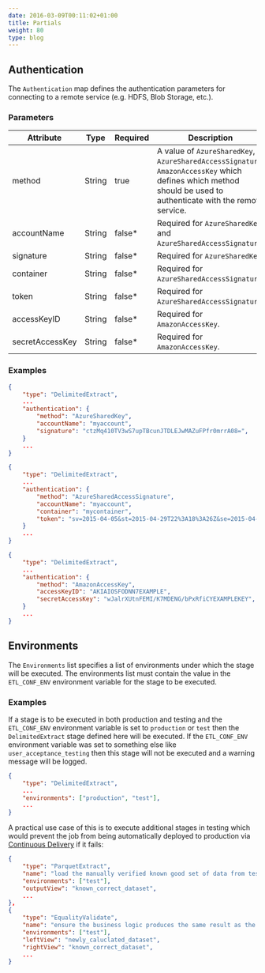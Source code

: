 ```yaml
---
date: 2016-03-09T00:11:02+01:00
title: Partials
weight: 80
type: blog
---
```


## Authentication

The `Authentication` map defines the authentication parameters for connecting to a remote service (e.g. HDFS, Blob Storage, etc.).

### Parameters

| Attribute | Type | Required | Description |
|-----------|------|----------|-------------|
|method|String|true|A value of `AzureSharedKey`, `AzureSharedAccessSignature`, `AmazonAccessKey` which defines which method should be used to authenticate with the remote service.|
|accountName|String|false*|Required for `AzureSharedKey` and `AzureSharedAccessSignature`.|
|signature|String|false*|Required for `AzureSharedKey`.|
|container|String|false*|Required for `AzureSharedAccessSignature`.|
|token|String|false*|Required for `AzureSharedAccessSignature`.|
|accessKeyID|String|false*|Required for `AmazonAccessKey`.|
|secretAccessKey|String|false*|Required for `AmazonAccessKey`.|

### Examples

```json
{
    "type": "DelimitedExtract",
    ...
    "authentication": {
        "method": "AzureSharedKey",
        "accountName": "myaccount",
        "signature": "ctzMq410TV3wS7upTBcunJTDLEJwMAZuFPfr0mrrA08=",
    }
    ...
}
```

```json
{
    "type": "DelimitedExtract",
    ...
    "authentication": {
        "method": "AzureSharedAccessSignature",
        "accountName": "myaccount",
        "container": "mycontainer",
        "token": "sv=2015-04-05&st=2015-04-29T22%3A18%3A26Z&se=2015-04-30T02%3A23%3A26Z&sr=b&sp=rw&sip=168.1.5.60-168.1.5.70&spr=https&sig=Z%2FRHIX5Xcg0Mq2rqI3OlWTjEg2tYkboXr1P9ZUXDtkk%3D",
    }
    ...
}
```

```json
{
    "type": "DelimitedExtract",
    ...
    "authentication": {
        "method": "AmazonAccessKey",
        "accessKeyID": "AKIAIOSFODNN7EXAMPLE",
        "secretAccessKey": "wJalrXUtnFEMI/K7MDENG/bPxRfiCYEXAMPLEKEY",
    }
    ...
}
```

## Environments

The `Environments` list specifies a list of environments under which the stage will be executed. The environments list must contain the value in the `ETL_CONF_ENV` environment variable for the stage to be executed.

### Examples

If a stage is to be executed in both production and testing and the `ETL_CONF_ENV` environment variable is set to `production` or `test` then the `DelimitedExtract` stage defined here will be executed. If the `ETL_CONF_ENV` environment variable was set to something else like `user_acceptance_testing` then this stage will not be executed and a warning message will be logged.

```json
{
    "type": "DelimitedExtract",
    ...
    "environments": ["production", "test"],
    ...
}
```

A practical use case of this is to execute additional stages in testing which would prevent the job from being automatically deployed to production via [Continuous Delivery](https://en.wikipedia.org/wiki/Continuous_delivery) if it fails:

```json
{
    "type": "ParquetExtract",
    "name": "load the manually verified known good set of data from testing", 
    "environments": ["test"],
    "outputView": "known_correct_dataset",
    ...
},
{
    "type": "EqualityValidate",
    "name": "ensure the business logic produces the same result as the known good set of data from testing", 
    "environments": ["test"],
    "leftView": "newly_caluclated_dataset",
    "rightView": "known_correct_dataset",
    ...
}
```